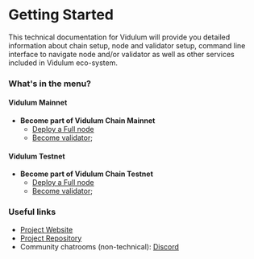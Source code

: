 # Getting Started

This technical documentation for Vidulum will provide you detailed information about chain setup, node and validator setup, command line interface to navigate node and/or validator as well as other services included in Vidulum eco-system.

### What's in the menu?

#### Vidulum Mainnet

- **Become part of Vidulum Chain Mainnet**
  - [Deploy a Full node](./mainnet.md)
  - [Become validator](./mainnet.md#section-3-promote-full-node-to-validator-role);


#### Vidulum Testnet

- **Become part of Vidulum Chain Testnet**
  - [Deploy a Full node](./testnet.md)
  - [Become validator](./testnet.md#section-3-promote-full-node-to-validator-role);


### Useful links

- [Project Website](http://vidulum.app/)
- [Project Repository](https://github.com/vidulum)
- Community chatrooms (non-technical): [Discord](https://discord.gg/hne7Ccq)
